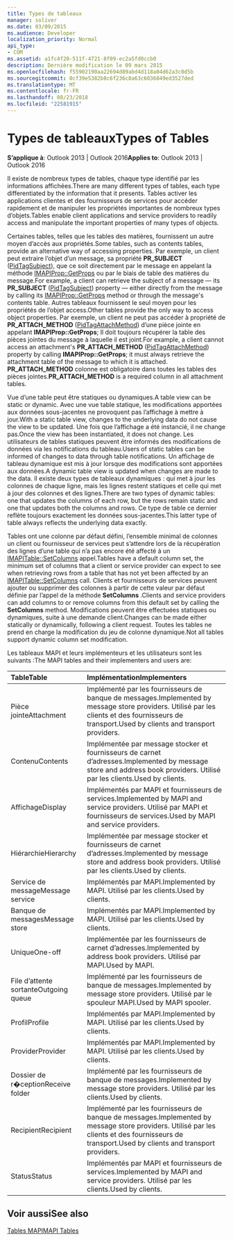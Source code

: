 ```yaml
---
title: Types de tableaux
manager: soliver
ms.date: 03/09/2015
ms.audience: Developer
localization_priority: Normal
api_type:
- COM
ms.assetid: a1fc4f20-511f-4721-8f09-ec2a5fd0ccb0
description: Dernière modification le 09 mars 2015
ms.openlocfilehash: f55902190aa22694d89abd4d118a04d62a3c0d5b
ms.sourcegitcommit: 0cf39e5382b8c6f236c8a63c6036849ed3527ded
ms.translationtype: MT
ms.contentlocale: fr-FR
ms.lasthandoff: 08/23/2018
ms.locfileid: "22581915"
---
```

# <a name="types-of-tables"></a><span data-ttu-id="e25e8-103">Types de tableaux</span><span class="sxs-lookup"><span data-stu-id="e25e8-103">Types of Tables</span></span>

  
  
<span data-ttu-id="e25e8-104">**S’applique à**: Outlook 2013 | Outlook 2016</span><span class="sxs-lookup"><span data-stu-id="e25e8-104">**Applies to**: Outlook 2013 | Outlook 2016</span></span> 
  
<span data-ttu-id="e25e8-105">Il existe de nombreux types de tables, chaque type identifié par les informations affichées.</span><span class="sxs-lookup"><span data-stu-id="e25e8-105">There are many different types of tables, each type differentiated by the information that it presents.</span></span> <span data-ttu-id="e25e8-106">Tables activer les applications clientes et des fournisseurs de services pour accéder rapidement et de manipuler les propriétés importantes de nombreux types d’objets.</span><span class="sxs-lookup"><span data-stu-id="e25e8-106">Tables enable client applications and service providers to readily access and manipulate the important properties of many types of objects.</span></span> 
  
<span data-ttu-id="e25e8-107">Certaines tables, telles que les tables des matières, fournissent un autre moyen d’accès aux propriétés.</span><span class="sxs-lookup"><span data-stu-id="e25e8-107">Some tables, such as contents tables, provide an alternative way of accessing properties.</span></span> <span data-ttu-id="e25e8-108">Par exemple, un client peut extraire l’objet d’un message, sa propriété **PR_SUBJECT** ([PidTagSubject](pidtagsubject-canonical-property.md)), que ce soit directement par le message en appelant la méthode [IMAPIProp::GetProps](imapiprop-getprops.md) ou par le biais de table des matières du message.</span><span class="sxs-lookup"><span data-stu-id="e25e8-108">For example, a client can retrieve the subject of a message — its **PR_SUBJECT** ([PidTagSubject](pidtagsubject-canonical-property.md)) property — either directly from the message by calling its [IMAPIProp::GetProps](imapiprop-getprops.md) method or through the message's contents table.</span></span> <span data-ttu-id="e25e8-109">Autres tableaux fournissent le seul moyen pour les propriétés de l’objet access.</span><span class="sxs-lookup"><span data-stu-id="e25e8-109">Other tables provide the only way to access object properties.</span></span> <span data-ttu-id="e25e8-110">Par exemple, un client ne peut pas accéder à propriété de **PR_ATTACH_METHOD** ([PidTagAttachMethod](pidtagattachmethod-canonical-property.md)) d’une pièce jointe en appelant **IMAPIProp::GetProps**; Il doit toujours récupérer la table des pièces jointes du message à laquelle il est joint.</span><span class="sxs-lookup"><span data-stu-id="e25e8-110">For example, a client cannot access an attachment's **PR_ATTACH_METHOD** ([PidTagAttachMethod](pidtagattachmethod-canonical-property.md)) property by calling **IMAPIProp::GetProps**; it must always retrieve the attachment table of the message to which it is attached.</span></span> <span data-ttu-id="e25e8-111">**PR_ATTACH_METHOD** colonne est obligatoire dans toutes les tables des pièces jointes.</span><span class="sxs-lookup"><span data-stu-id="e25e8-111">**PR_ATTACH_METHOD** is a required column in all attachment tables.</span></span> 
  
<span data-ttu-id="e25e8-112">Vue d’une table peut être statiques ou dynamiques.</span><span class="sxs-lookup"><span data-stu-id="e25e8-112">A table view can be static or dynamic.</span></span> <span data-ttu-id="e25e8-113">Avec une vue table statique, les modifications apportées aux données sous-jacentes ne provoquent pas l’affichage à mettre à jour.</span><span class="sxs-lookup"><span data-stu-id="e25e8-113">With a static table view, changes to the underlying data do not cause the view to be updated.</span></span> <span data-ttu-id="e25e8-114">Une fois que l’affichage a été instancié, il ne change pas.</span><span class="sxs-lookup"><span data-stu-id="e25e8-114">Once the view has been instantiated, it does not change.</span></span> <span data-ttu-id="e25e8-115">Les utilisateurs de tables statiques peuvent être informés des modifications de données via les notifications du tableau.</span><span class="sxs-lookup"><span data-stu-id="e25e8-115">Users of static tables can be informed of changes to data through table notifications.</span></span> <span data-ttu-id="e25e8-116">Un affichage de tableau dynamique est mis à jour lorsque des modifications sont apportées aux données.</span><span class="sxs-lookup"><span data-stu-id="e25e8-116">A dynamic table view is updated when changes are made to the data.</span></span> <span data-ttu-id="e25e8-117">Il existe deux types de tableaux dynamiques : qui met à jour les colonnes de chaque ligne, mais les lignes restent statiques et celle qui met à jour des colonnes et des lignes.</span><span class="sxs-lookup"><span data-stu-id="e25e8-117">There are two types of dynamic tables: one that updates the columns of each row, but the rows remain static and one that updates both the columns and rows.</span></span> <span data-ttu-id="e25e8-118">Ce type de table ce dernier reflète toujours exactement les données sous-jacentes.</span><span class="sxs-lookup"><span data-stu-id="e25e8-118">This latter type of table always reflects the underlying data exactly.</span></span>
  
<span data-ttu-id="e25e8-119">Tables ont une colonne par défaut défini, l’ensemble minimal de colonnes un client ou fournisseur de services peut s’attendre lors de la récupération des lignes d’une table qui n’a pas encore été affecté à un [IMAPITable::SetColumns](imapitable-setcolumns.md) appel.</span><span class="sxs-lookup"><span data-stu-id="e25e8-119">Tables have a default column set, the minimum set of columns that a client or service provider can expect to see when retrieving rows from a table that has not yet been affected by an [IMAPITable::SetColumns](imapitable-setcolumns.md) call.</span></span> <span data-ttu-id="e25e8-120">Clients et fournisseurs de services peuvent ajouter ou supprimer des colonnes à partir de cette valeur par défaut définie par l’appel de la méthode **SetColumns** .</span><span class="sxs-lookup"><span data-stu-id="e25e8-120">Clients and service providers can add columns to or remove columns from this default set by calling the **SetColumns** method.</span></span> <span data-ttu-id="e25e8-121">Modifications peuvent être effectuées statiques ou dynamiques, suite à une demande client.</span><span class="sxs-lookup"><span data-stu-id="e25e8-121">Changes can be made either statically or dynamically, following a client request.</span></span> <span data-ttu-id="e25e8-122">Toutes les tables ne prend en charge la modification du jeu de colonne dynamique.</span><span class="sxs-lookup"><span data-stu-id="e25e8-122">Not all tables support dynamic column set modification.</span></span> 
  
<span data-ttu-id="e25e8-123">Les tableaux MAPI et leurs implémenteurs et les utilisateurs sont les suivants :</span><span class="sxs-lookup"><span data-stu-id="e25e8-123">The MAPI tables and their implementers and users are:</span></span>
  
|<span data-ttu-id="e25e8-124">**Table**</span><span class="sxs-lookup"><span data-stu-id="e25e8-124">**Table**</span></span>|<span data-ttu-id="e25e8-125">**Implémentation**</span><span class="sxs-lookup"><span data-stu-id="e25e8-125">**Implementers**</span></span>|
|:-----|:-----|
|<span data-ttu-id="e25e8-126">Pièce jointe</span><span class="sxs-lookup"><span data-stu-id="e25e8-126">Attachment</span></span>  <br/> |<span data-ttu-id="e25e8-127">Implémenté par les fournisseurs de banque de messages.</span><span class="sxs-lookup"><span data-stu-id="e25e8-127">Implemented by message store providers.</span></span> <span data-ttu-id="e25e8-128">Utilisé par les clients et des fournisseurs de transport.</span><span class="sxs-lookup"><span data-stu-id="e25e8-128">Used by clients and transport providers.</span></span>  <br/> |
|<span data-ttu-id="e25e8-129">Contenu</span><span class="sxs-lookup"><span data-stu-id="e25e8-129">Contents</span></span>  <br/> |<span data-ttu-id="e25e8-130">Implémentée par message stocker et fournisseurs de carnet d’adresses.</span><span class="sxs-lookup"><span data-stu-id="e25e8-130">Implemented by message store and address book providers.</span></span> <span data-ttu-id="e25e8-131">Utilisé par les clients.</span><span class="sxs-lookup"><span data-stu-id="e25e8-131">Used by clients.</span></span>  <br/> |
|<span data-ttu-id="e25e8-132">Affichage</span><span class="sxs-lookup"><span data-stu-id="e25e8-132">Display</span></span>  <br/> |<span data-ttu-id="e25e8-133">Implémentés par MAPI et fournisseurs de services.</span><span class="sxs-lookup"><span data-stu-id="e25e8-133">Implemented by MAPI and service providers.</span></span> <span data-ttu-id="e25e8-134">Utilisé par MAPI et fournisseurs de services.</span><span class="sxs-lookup"><span data-stu-id="e25e8-134">Used by MAPI and service providers.</span></span>  <br/> |
|<span data-ttu-id="e25e8-135">Hiérarchie</span><span class="sxs-lookup"><span data-stu-id="e25e8-135">Hierarchy</span></span>  <br/> |<span data-ttu-id="e25e8-136">Implémentée par message stocker et fournisseurs de carnet d’adresses.</span><span class="sxs-lookup"><span data-stu-id="e25e8-136">Implemented by message store and address book providers.</span></span> <span data-ttu-id="e25e8-137">Utilisé par les clients.</span><span class="sxs-lookup"><span data-stu-id="e25e8-137">Used by clients.</span></span>  <br/> |
|<span data-ttu-id="e25e8-138">Service de message</span><span class="sxs-lookup"><span data-stu-id="e25e8-138">Message service</span></span>  <br/> |<span data-ttu-id="e25e8-139">Implémentés par MAPI.</span><span class="sxs-lookup"><span data-stu-id="e25e8-139">Implemented by MAPI.</span></span> <span data-ttu-id="e25e8-140">Utilisé par les clients.</span><span class="sxs-lookup"><span data-stu-id="e25e8-140">Used by clients.</span></span>  <br/> |
|<span data-ttu-id="e25e8-141">Banque de messages</span><span class="sxs-lookup"><span data-stu-id="e25e8-141">Message store</span></span>  <br/> |<span data-ttu-id="e25e8-142">Implémentés par MAPI.</span><span class="sxs-lookup"><span data-stu-id="e25e8-142">Implemented by MAPI.</span></span> <span data-ttu-id="e25e8-143">Utilisé par les clients.</span><span class="sxs-lookup"><span data-stu-id="e25e8-143">Used by clients.</span></span>  <br/> |
|<span data-ttu-id="e25e8-144">Unique</span><span class="sxs-lookup"><span data-stu-id="e25e8-144">One-off</span></span>  <br/> |<span data-ttu-id="e25e8-145">Implémentée par les fournisseurs de carnet d’adresses.</span><span class="sxs-lookup"><span data-stu-id="e25e8-145">Implemented by address book providers.</span></span> <span data-ttu-id="e25e8-146">Utilisé par MAPI.</span><span class="sxs-lookup"><span data-stu-id="e25e8-146">Used by MAPI.</span></span>  <br/> |
|<span data-ttu-id="e25e8-147">File d’attente sortante</span><span class="sxs-lookup"><span data-stu-id="e25e8-147">Outgoing queue</span></span>  <br/> |<span data-ttu-id="e25e8-148">Implémenté par les fournisseurs de banque de messages.</span><span class="sxs-lookup"><span data-stu-id="e25e8-148">Implemented by message store providers.</span></span> <span data-ttu-id="e25e8-149">Utilisé par le spouleur MAPI.</span><span class="sxs-lookup"><span data-stu-id="e25e8-149">Used by MAPI spooler.</span></span>  <br/> |
|<span data-ttu-id="e25e8-150">Profil</span><span class="sxs-lookup"><span data-stu-id="e25e8-150">Profile</span></span>  <br/> |<span data-ttu-id="e25e8-151">Implémentés par MAPI.</span><span class="sxs-lookup"><span data-stu-id="e25e8-151">Implemented by MAPI.</span></span> <span data-ttu-id="e25e8-152">Utilisé par les clients.</span><span class="sxs-lookup"><span data-stu-id="e25e8-152">Used by clients.</span></span>  <br/> |
|<span data-ttu-id="e25e8-153">Provider</span><span class="sxs-lookup"><span data-stu-id="e25e8-153">Provider</span></span>  <br/> |<span data-ttu-id="e25e8-154">Implémentés par MAPI.</span><span class="sxs-lookup"><span data-stu-id="e25e8-154">Implemented by MAPI.</span></span> <span data-ttu-id="e25e8-155">Utilisé par les clients.</span><span class="sxs-lookup"><span data-stu-id="e25e8-155">Used by clients.</span></span>  <br/> |
|<span data-ttu-id="e25e8-156">Dossier de r�ception</span><span class="sxs-lookup"><span data-stu-id="e25e8-156">Receive folder</span></span>  <br/> |<span data-ttu-id="e25e8-157">Implémenté par les fournisseurs de banque de messages.</span><span class="sxs-lookup"><span data-stu-id="e25e8-157">Implemented by message store providers.</span></span> <span data-ttu-id="e25e8-158">Utilisé par les clients.</span><span class="sxs-lookup"><span data-stu-id="e25e8-158">Used by clients.</span></span>  <br/> |
|<span data-ttu-id="e25e8-159">Recipient</span><span class="sxs-lookup"><span data-stu-id="e25e8-159">Recipient</span></span>  <br/> |<span data-ttu-id="e25e8-160">Implémenté par les fournisseurs de banque de messages.</span><span class="sxs-lookup"><span data-stu-id="e25e8-160">Implemented by message store providers.</span></span> <span data-ttu-id="e25e8-161">Utilisé par les clients et des fournisseurs de transport.</span><span class="sxs-lookup"><span data-stu-id="e25e8-161">Used by clients and transport providers.</span></span>  <br/> |
|<span data-ttu-id="e25e8-162">Status</span><span class="sxs-lookup"><span data-stu-id="e25e8-162">Status</span></span>  <br/> |<span data-ttu-id="e25e8-163">Implémentés par MAPI et fournisseurs de services.</span><span class="sxs-lookup"><span data-stu-id="e25e8-163">Implemented by MAPI and service providers.</span></span> <span data-ttu-id="e25e8-164">Utilisé par les clients.</span><span class="sxs-lookup"><span data-stu-id="e25e8-164">Used by clients.</span></span>  <br/> |
   
## <a name="see-also"></a><span data-ttu-id="e25e8-165">Voir aussi</span><span class="sxs-lookup"><span data-stu-id="e25e8-165">See also</span></span>



[<span data-ttu-id="e25e8-166">Tables MAPI</span><span class="sxs-lookup"><span data-stu-id="e25e8-166">MAPI Tables</span></span>](mapi-tables.md)

